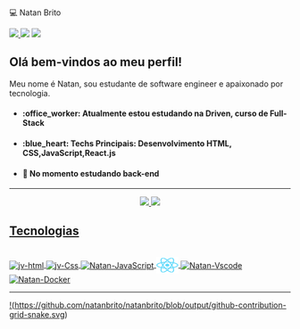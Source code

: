 💻 Natan Brito

<!-- SOCIAL -->
<div>
    <a href="mailto:natanismaelbrito@gmail.com" target="_blank"> <img src="https://img.shields.io/badge/Gmail-E4400F?style=for-the-badge&logo=gmail&logoColor=white" target="_blank"> </a>
    <a href="https://www.instagram.com/natan_ismael_/" target="_blank"> <img src="https://img.shields.io/badge/Instagram-E4405F?style=for-the-badge&logo=instagram&logoColor=white" target="_blank"></a>
  <a href="https://www.linkedin.com/in/natan-ismael/" target="_blank"> <img src="https://img.shields.io/badge/LinkedIn-0077B5?style=for-the-badge&logo=linkedin&logoColor=white" target="_blank"></a>
  </div>
<!-- SOCIAL -->

## Olá  bem-vindos ao meu perfil!

Meu nome é Natan, sou estudante de software engineer e apaixonado por tecnologia. 

- <h4>:office_worker: Atualmente estou estudando na Driven, curso de Full-Stack</h4>
- <h4>:blue_heart: Techs Principais: Desenvolvimento HTML, CSS,JavaScript,React.js</h4>
- <h4> 🌱 No momento estudando back-end</h4>

---

  
<div align="center">
  <a href="https://github.com/NatanBrito">
  <img height="180em" src="https://github-readme-stats.vercel.app/api?username=NatanBrito&show_icons=true&theme=gotham&include_all_commits=true&count_private=true"/>
  <img height="180em" src="https://github-readme-stats.vercel.app/api/top-langs/?username=NatanBrito&layout=compact&langs_count=7&theme=gotham"/>
</div>

## Tecnologias

<div>
 <div style="display: inline_block"><br>
         <img align="center" alt="jv-html" height="30" width="40" src="https://cdn.jsdelivr.net/gh/devicons/devicon/icons/html5/html5-original-wordmark.svg">
     <img align="center" alt="jv-Css" height="30" width="40" src="https://cdn.jsdelivr.net/gh/devicons/devicon/icons/css3/css3-original-wordmark.svg">
  <img align="center" alt="Natan-JavaScript" height="30" width="40" src="https://cdn.jsdelivr.net/gh/devicons/devicon/icons/javascript/javascript-original.svg">
    <img align="center" alt="Natan-React" height="30" width="40" src="https://raw.githubusercontent.com/devicons/devicon/master/icons/react/react-original.svg">
  <img align="center" alt="Natan-Vscode" height="30" width="40" src="https://cdn.jsdelivr.net/gh/devicons/devicon/icons/vscode/vscode-original.svg">
  <img align="center" alt="Natan-Docker" height="30" width="40" src="https://cdn.jsdelivr.net/gh/devicons/devicon/icons/docker/docker-original-wordmark.svg">
</div>
<div/>
    
---
  !(https://github.com/natanbrito/natanbrito/blob/output/github-contribution-grid-snake.svg)
    
